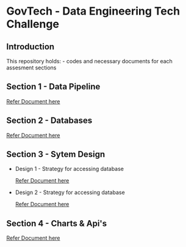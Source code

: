 # GovTech - Data Engineering Tech Challenge
 

## Introduction 
This repository holds:
    - codes and necessary documents for each assesment sections
 
## Section 1 - Data Pipeline

[Refer Document here](/section_2_databases/README_section_2.md)
    
## Section 2 - Databases

[Refer Document here](/section_1_data_pipeline/README_section_1.md)

## Section 3 - Sytem Design

- Design 1 - Strategy for accessing database

    [Refer Document here](/section_3_system_design/README_section_3_design_1.md)

- Design 2 - Strategy for accessing database

    [Refer Document here](/section_3_system_design/README_section_3_design_2.md)
 
## Section 4 - Charts & Api's

[Refer Document here](/section_4_charts_apis/README_section_4.md)
